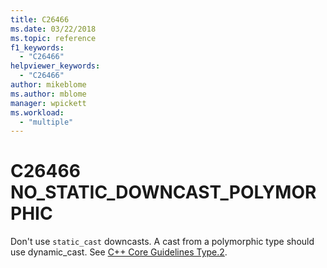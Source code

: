 ```yaml
---
title: C26466
ms.date: 03/22/2018
ms.topic: reference
f1_keywords:
  - "C26466"
helpviewer_keywords:
  - "C26466"
author: mikeblome
ms.author: mblome
manager: wpickett
ms.workload:
  - "multiple"
---
```

# C26466 NO_STATIC_DOWNCAST_POLYMORPHIC
  Don't use `static_cast` downcasts. A cast from a polymorphic type should use dynamic_cast. See [C++ Core Guidelines Type.2](https://github.com/isocpp/CppCoreGuidelines/blob/master/CppCoreGuidelines.md#Pro-type-downcast).
